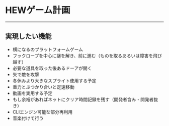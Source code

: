 # HEWゲーム計画
------
## 実現したい機能
- 横になるのプラットフォームゲーム
- フックロープを中心に謎を解き、前に進む（ものを取るあるいは障害を飛び越す）
- 必要な道具を取った後あるドーアが開く
- 矢で敵を攻撃
- 冬休みより大きなスプライト使用する予定
- 重力とぶつかり合いと定速移動
- 動画を実用する予定
- もし余裕があればネットにクリア時間記録を残す（開発者含み・開発者抜き）
- CLIエンジン可能な部分再利用
- 音楽付けて行う